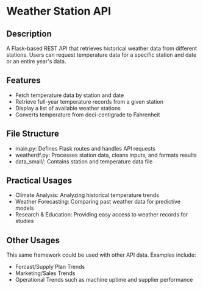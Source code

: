 # Weather Station API

## Description
A Flask-based REST API that retrieves historical weather data from different stations. Users can request temperature data for a specific station and date or an entire year's data.

## Features
- Fetch temperature data by station and date
- Retrieve full-year temperature records from a given station
- Display a list of available weather stations
- Converts temperature from deci-centigrade to Fahrenheit

## File Structure
- main.py: Defines Flask routes and handles API requests
- weatherdf.py: Processes station data, cleans inputs, and formats results
- data_small/: Contains station and temperature data file

## Practical Usages
- Climate Analysis: Analyzing historical temperature trends
- Weather Forecasting: Comparing past weather data for predictive models
- Research & Education: Providing easy access to weather records for studies

## Other Usages
This same framework could be used with other API data.  Examples include:
- Forcast/Supply Plan Trends
- Marketing/Sales Trends
- Operational Trends such as machine uptime and supplier performance